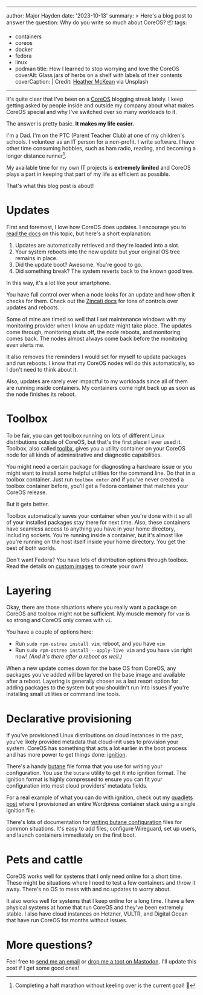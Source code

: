 ---
author: Major Hayden
date: '2023-10-13'
summary: >
  Here's a blog post to answer the question: Why do you write so much about CoreOS? 📦
tags:
  - containers
  - coreos
  - docker
  - fedora
  - linux
  - podman
title: How I learned to stop worrying and love the CoreOS
coverAlt: Glass jars of herbs on a shelf with labels of their contents
coverCaption: |
  Credit: [Heather McKean](https://unsplash.com/photos/1I9bMlIAIBM) via Unsplash
------

It's quite clear that I've been on a [CoreOS](/tags/coreos/) blogging streak lately.
I keep getting asked by people inside and outside my company about what makes CoreOS special and why I've switched over so many workloads to it.

The answer is pretty basic.
**It makes my life easier.**

I'm a Dad.
I'm on the PTC (Parent Teacher Club) at one of my children's schools.
I volunteer as an IT person for a non-profit.
I write software.
I have other time consuming hobbies, such as ham radio, reading, and becoming a longer distance runner[^running].

My available time for my own IT projects is **extremely limited** and CoreOS plays a part in keeping that part of my life as efficient as possible.

That's what this blog post is about!

# Updates

First and foremost, I love how CoreOS does updates.
I encourage you to [read the docs](https://docs.fedoraproject.org/en-US/fedora-coreos/auto-updates/) on this topic, but here's a short explanation:

1. Updates are automatically retrieved and they're loaded into a slot.
1. Your system reboots into the new update but your original OS tree remains in place.
1. Did the update boot? Awesome. You're good to go.
1. Did something break? The system reverts back to the known good tree.

In this way, it's a lot like your smartphone.

You have full control over when a node looks for an update and how often it checks for them.
Check out the [Zincati docs](https://coreos.github.io/zincati/usage/updates-strategy/) for tons of controls over updates and reboots.

Some of mine are timed so well that I set maintenance windows with my monitoring provider when I know an update might take place.
The updates come through, monitoring shuts off, the node reboots, and monitoring comes back.
The nodes almost always come back before the monitoring even alerts me.

It also removes the reminders I would set for myself to update packages and run reboots.
I know that my CoreOS nodes will do this automatically, so I don't need to think about it.

Also, updates are rarely ever impactful to my workloads since all of them are running inside containers.
My containers come right back up as soon as the node finishes its reboot.

# Toolbox

To be fair, you can get toolbox running on lots of different Linux distributions outside of CoreOS, but that's the first place I ever used it.
Toolbox, also called [toolbx](https://containertoolbx.org/), gives you a utility container on your CoreOS node for all kinds of adminsitrative and diagnostic capabilities.

You might need a certain package for diagnosting a hardware issue or you might want to install some helpful utilities for the command line.
Do that in a toolbox container.
Just run `toolbox enter` and if you've never created a toolbox container before, you'll get a Fedora container that matches your CoreOS release.

But it gets better.

Toolbox automatically saves your container when you're done with it so all of your installed packages stay there for next time.
Also, these containers have seamless access to anything you have in your home directory, including sockets.
You're running inside a container, but it's almost like you're running on the host itself inside your home directory.
You get the best of both worlds.

Don't want Fedora?
You have lots of distribution options through toolbox.
Read the details on [custom images](https://containertoolbx.org/install/) to create your own!

# Layering

Okay, there are those situations where you really want a package on CoreOS and toolbox might not be sufficient.
My muscle memory for `vim` is so strong and CoreOS only comes with `vi`.

You have a couple of options here:

* Run `sudo rpm-ostree install vim`, reboot, and you have `vim`
* Run `sudo rpm-ostree install --apply-live vim` and you have `vim` right now!
  _(And it's there after a reboot as well.)_

When a new update comes down for the base OS from CoreOS, any packages you've added will be layered on the base image and available after a reboot.
Layering is generally chosen as a last resort option for adding packages to the system but you shouldn't run into issues if you're installing small utilities or command line tools.

# Declarative provisioning

If you've provisioned Linux distributions on cloud instances in the past, you've likely provided metadata that cloud-init uses to provision your system.
CoreOS has something that acts a lot earlier in the boot process and has more power to get things done: [ignition](https://coreos.github.io/ignition/).

There's a handy [butane](https://coreos.github.io/butane/) file forma that you use for writing your configuration.
You use the `butane` utility to get it into ignition format.
The ignition format is highly compressed to ensure you can fit your configuration into most cloud providers' metadata fields.

For a real example of what you can do with ignition, check out my [quadlets post](/p/quadlets-replace-docker-compose/) where I provisioned an entire Wordpress container stack using a single ignition file.

There's lots of documentation for [writing butane configuration](https://docs.fedoraproject.org/en-US/fedora-coreos/producing-ign/) files for common situations.
It's easy to add files, configure Wireguard, set up users, and launch containers immediately on the first boot.

# Pets and cattle

CoreOS works well for systems that I only need online for a short time.
These might be situations where I need to test a few containers and throw it away.
There's no OS to mess with and no updates to worry about.

It also works well for systems that I keep online for a long time.
I have a few physical systems at home that run CoreOS and they've been extremely stable.
I also have cloud instances on Hetzner, VULTR, and Digital Ocean that have run CoreOS for months without issues.

# More questions?

Feel free to [send me an email](mailto:major+coreos@mhtx.net) or [drop me a toot on Mastodon](https://social.lol/@major).
I'll update this post if I get some good ones!

[^running]: Completing a half marathon without keeling over is the current goal! 👟
